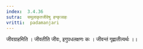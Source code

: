 ```yaml
---
index:  3.4.36
sutra:  समूलाकृतजीवेषु हन्कृञ्ग्रहः
vritti:  padamanjari
---
```


जीवग्राहमिति । जीवतीति जीवः, इगुपधलक्षणः कः । जीवन्तं गृह्णातीत्यर्थः ।।
